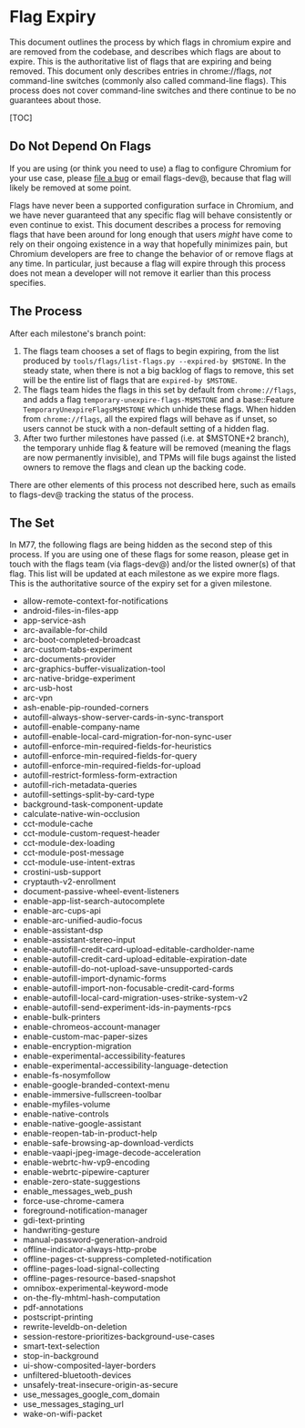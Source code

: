 # Flag Expiry

This document outlines the process by which flags in chromium expire and are
removed from the codebase, and describes which flags are about to expire. This
is the authoritative list of flags that are expiring and being removed. This
document only describes entries in chrome://flags, *not* command-line switches
(commonly also called command-line flags). This process does not cover
command-line switches and there continue to be no guarantees about those.

[TOC]

## Do Not Depend On Flags

If you are using (or think you need to use) a flag to configure Chromium for
your use case, please [file a bug] or email flags-dev@, because that flag will
likely be removed at some point.

Flags have never been a supported configuration surface in Chromium, and we have
never guaranteed that any specific flag will behave consistently or even
continue to exist. This document describes a process for removing flags that
have been around for long enough that users *might* have come to rely on their
ongoing existence in a way that hopefully minimizes pain, but Chromium
developers are free to change the behavior of or remove flags at any time. In
particular, just because a flag will expire through this process does not mean a
developer will not remove it earlier than this process specifies.

## The Process

After each milestone's branch point:

1. The flags team chooses a set of flags to begin expiring, from the list
   produced by `tools/flags/list-flags.py --expired-by $MSTONE`. In the steady
   state, when there is not a big backlog of flags to remove, this set will be
   the entire list of flags that are `expired-by $MSTONE`.
2. The flags team hides the flags in this set by default from `chrome://flags`,
   and adds a flag `temporary-unexpire-flags-M$MSTONE` and a base::Feature
   `TemporaryUnexpireFlagsM$MSTONE` which unhide these flags. When hidden from
   `chrome://flags`, all the expired flags will behave as if unset, so users
   cannot be stuck with a non-default setting of a hidden flag.
3. After two further milestones have passed (i.e. at $MSTONE+2 branch), the
   temporary unhide flag & feature will be removed (meaning the flags are now
   permanently invisible), and TPMs will file bugs against the listed owners to
   remove the flags and clean up the backing code.

There are other elements of this process not described here, such as emails to
flags-dev@ tracking the status of the process.

## The Set

In M77, the following flags are being hidden as the second step of this process.
If you are using one of these flags for some reason, please get in touch with
the flags team (via flags-dev@) and/or the listed owner(s) of that flag. This
list will be updated at each milestone as we expire more flags. This is the
authoritative source of the expiry set for a given milestone.

* allow-remote-context-for-notifications
* android-files-in-files-app
* app-service-ash
* arc-available-for-child
* arc-boot-completed-broadcast
* arc-custom-tabs-experiment
* arc-documents-provider
* arc-graphics-buffer-visualization-tool
* arc-native-bridge-experiment
* arc-usb-host
* arc-vpn
* ash-enable-pip-rounded-corners
* autofill-always-show-server-cards-in-sync-transport
* autofill-enable-company-name
* autofill-enable-local-card-migration-for-non-sync-user
* autofill-enforce-min-required-fields-for-heuristics
* autofill-enforce-min-required-fields-for-query
* autofill-enforce-min-required-fields-for-upload
* autofill-restrict-formless-form-extraction
* autofill-rich-metadata-queries
* autofill-settings-split-by-card-type
* background-task-component-update
* calculate-native-win-occlusion
* cct-module-cache
* cct-module-custom-request-header
* cct-module-dex-loading
* cct-module-post-message
* cct-module-use-intent-extras
* crostini-usb-support
* cryptauth-v2-enrollment
* document-passive-wheel-event-listeners
* enable-app-list-search-autocomplete
* enable-arc-cups-api
* enable-arc-unified-audio-focus
* enable-assistant-dsp
* enable-assistant-stereo-input
* enable-autofill-credit-card-upload-editable-cardholder-name
* enable-autofill-credit-card-upload-editable-expiration-date
* enable-autofill-do-not-upload-save-unsupported-cards
* enable-autofill-import-dynamic-forms
* enable-autofill-import-non-focusable-credit-card-forms
* enable-autofill-local-card-migration-uses-strike-system-v2
* enable-autofill-send-experiment-ids-in-payments-rpcs
* enable-bulk-printers
* enable-chromeos-account-manager
* enable-custom-mac-paper-sizes
* enable-encryption-migration
* enable-experimental-accessibility-features
* enable-experimental-accessibility-language-detection
* enable-fs-nosymfollow
* enable-google-branded-context-menu
* enable-immersive-fullscreen-toolbar
* enable-myfiles-volume
* enable-native-controls
* enable-native-google-assistant
* enable-reopen-tab-in-product-help
* enable-safe-browsing-ap-download-verdicts
* enable-vaapi-jpeg-image-decode-acceleration
* enable-webrtc-hw-vp9-encoding
* enable-webrtc-pipewire-capturer
* enable-zero-state-suggestions
* enable_messages_web_push
* force-use-chrome-camera
* foreground-notification-manager
* gdi-text-printing
* handwriting-gesture
* manual-password-generation-android
* offline-indicator-always-http-probe
* offline-pages-ct-suppress-completed-notification
* offline-pages-load-signal-collecting
* offline-pages-resource-based-snapshot
* omnibox-experimental-keyword-mode
* on-the-fly-mhtml-hash-computation
* pdf-annotations
* postscript-printing
* rewrite-leveldb-on-deletion
* session-restore-prioritizes-background-use-cases
* smart-text-selection
* stop-in-background
* ui-show-composited-layer-borders
* unfiltered-bluetooth-devices
* unsafely-treat-insecure-origin-as-secure
* use_messages_google_com_domain
* use_messages_staging_url
* wake-on-wifi-packet

[file a bug]: https://new.crbug.com
